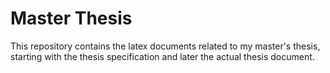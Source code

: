 # Master Thesis

This repository contains the latex documents related to my master's thesis, starting with the thesis specification and later the actual thesis document.
